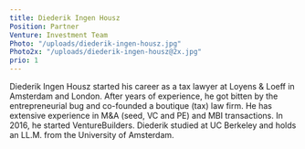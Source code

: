 ```yaml
---
title: Diederik Ingen Housz
Position: Partner
Venture: Investment Team
Photo: "/uploads/diederik-ingen-housz.jpg"
Photo2x: "/uploads/diederik-ingen-housz@2x.jpg"
prio: 1
---
```

Diederik Ingen Housz started his career as a tax lawyer at Loyens & Loeff in Amsterdam and London. After years of experience, he got bitten by the entrepreneurial bug and co-founded a boutique (tax) law firm. He has extensive experience in M&A (seed, VC and PE) and MBI transactions. In 2016, he started VentureBuilders. Diederik studied at UC Berkeley and holds an LL.M. from the University of Amsterdam.
